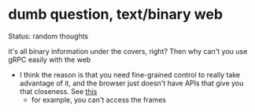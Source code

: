 # dumb question, text/binary web

Status: random thoughts

it's all binary information under the covers, right? Then why can't you use gRPC easily with the web

- I think the reason is that you need fine-grained control to really take advantage of it, and the browser just doesn't have APIs that give you that closeness. See [this](https://grpc.io/blog/state-of-grpc-web/)
    - for example, you can't access the frames